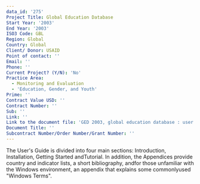 ```yaml
---
data_id: '275'
Project Title: Global Education Database
Start Year: '2003'
End Year: '2003'
ISO3 Code: GBL
Region: Global
Country: Global
Client/ Donor: USAID
Point of contact: ''
Email: ''
Phone: ''
Current Project? (Y/N): 'No'
Practice Area:
  - Monitoring and Evaluation
  - 'Education, Gender, and Youth'
Prime: ''
Contract Value USD: ''
Contract Number: ''
Sub: ''
Link: ''
Link to the document file: 'GED 2003, global education database : user''s guide'
Document Title: ''
Subcontract Number/Order Number/Grant Number: ''
---
```

The User's Guide is divided into four main sections: Introduction, Installation, Getting Started andTutorial. In addition, the Appendices provide country and indicator lists, a short bibliography, andfor those unfamiliar with the Windows environment, an appendix that explains some commonlyused \"Windows Terms\".